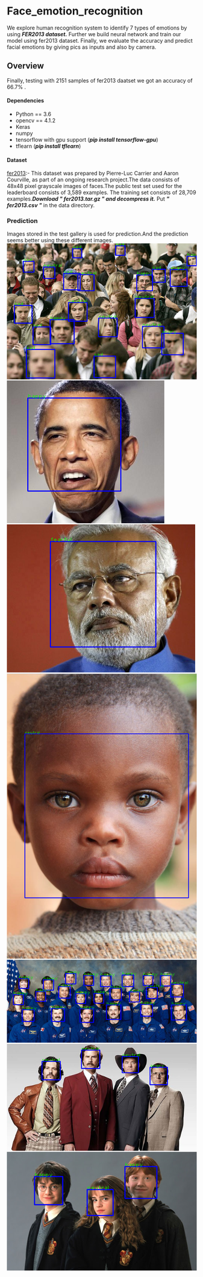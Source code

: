 # Face_emotion_recognition
  We explore human recognition system to identify 7 types of emotions by using ***FER2013 dataset.***
  Further we build neural network and train our model using fer2013 dataset. Finally, we evaluate 
  the accuracy and predict facial emotions by giving pics as inputs and also by camera. 
## Overview
   Finally, testing with 2151 samples of fer2013 daatset we got an accuracy of 66.7% . 
#### Dependencies
 - Python == 3.6
 - opencv == 4.1.2
 - Keras
 - numpy
 - tensorflow with gpu support (***pip install tensorflow-gpu***)
 - tflearn (***pip install tflearn***)
#### Dataset
  [fer2013](https://www.kaggle.com/c/challenges-in-representation-learning-facial-expression-recognition-challenge/data):-
  This dataset was prepared by Pierre-Luc Carrier and Aaron Courville, as part of an ongoing research project.The data
  consists of 48x48 pixel grayscale images of faces.The public test set used for the leaderboard consists of 3,589 examples.
  The training set consists of 28,709 examples.***Download " fer2013.tar.gz " and decompress it.*** Put ***" fer2013.csv "***
  in the data directory.
  
### Prediction
   Images stored in the test gallery is used for prediction.And the prediction seems better using these different images.
<img src="testgallery/detected_faces.png" >
<img src="testgallery/detected_faces1.png" >
<img src="testgallery/detected_faces2.png" >
<img src="testgallery/detected_faces3.png" >
<img src="testgallery/detected_faces4.png" >
<img src="testgallery/detected_faces5.png" >
<img src="testgallery/detected_faces6.png" >



